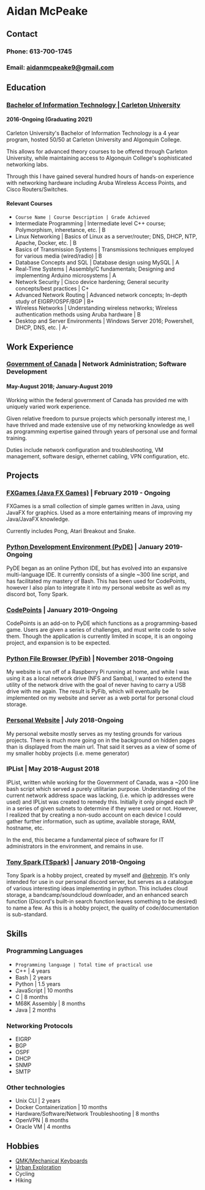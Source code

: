 # Aidan McPeake
## Contact
### Phone: 613-700-1745
### Email: aidanmcpeake9@gmail.com

## Education
### [Bachelor of Information Technology | Carleton University](http://www.bitdegree.ca/index.php?Program=NET)
#### 2016-Ongoing (Graduating 2021)
Carleton University's Bachelor of Information Technology is a 4 year program, hosted 50/50 at Carleton University and Algonquin College.

This allows for advanced theory courses to be offered through Carleton University, while maintaining access to Algonquin College's sophisticated networking labs.

Through this I have gained several hundred hours of hands-on experience with networking hardware including Aruba Wireless Access Points, and Cisco Routers/Switches.


#### Relevant Courses
* ```Course Name | Course Description | Grade Achieved```
* Intermediate Programming | Intermediate level C++ course; Polymorphism, inheretance, etc. | B
* Linux Networking | Basics of Linux as a server/router; DNS, DHCP, NTP, Apache, Docker, etc. | B
* Basics of Transmission Systems | Transmissions techniques employed for various media (wired/radio) | B
* Database Concepts and SQL | Database design using MySQL | A
* Real-Time Systems | Assembly/C fundamentals; Designing and implementing Arduino microsystems | A
* Network Security | Cisco device hardening; General security concepts/best practices | C+
* Advanced Network Routing | Advanced network concepts; In-depth study of EIGRP/OSPF/BGP | B+
* Wireless Networks | Understanding wireless networks; Wireless authentication methods using Aruba hardware | B
* Desktop and Server Environments | Windows Server 2016; Powershell, DHCP, DNS, etc. | A-

## Work Experience
### [Government of Canada](https://www.canada.ca/home.html) | Network Administration; Software Development
#### May-August 2018; January-August 2019
Working within the federal government of Canada has provided me with uniquely varied work experience.

Given relative freedom to pursue projects which personally interest me, I have thrived and made extensive use of my networking knowledge as well as programming expertise gained through years of personal use and formal training.

Duties include network configuration and troubleshooting, VM management, software design, ethernet cabling, VPN configuration, etc.

## Projects
### [FXGames (Java FX Games)](https://github.com/amcpeake/FXGames) | February 2019 - Ongoing
FXGames is a small collection of simple games written in Java, using JavaFX for graphics.
Used as a more entertaining means of improving my Java/JavaFX knowledge.

Currently includes Pong, Atari Breakout and Snake.

### [Python Development Environment (PyDE)](https://github.com/amcpeake/PyDE) | January 2019-Ongoing
PyDE began as an online Python IDE, but has evolved into an expansive multi-language IDE.
It currently consists of a single ~300 line script, and has facilitated my mastery of Bash.
This has been used for CodePoints, however I also plan to integrate it into my personal website as well as my discord bot, Tony Spark.

### [CodePoints](https://github.com/amcpeake/CodePoints) | January 2019-Ongoing
CodePoints is an add-on to PyDE which functions as a programming-based game. Users are given a series of challenges, and must write code to solve them. Though the application is currently limited in scope, it is an ongoing project, and expansion is to be expected.

### [Python File Browser (PyFib)](https://github.com/amcpeake/PyFib) | November 2018-Ongoing
My website is run off of a Raspberry Pi running at home, and while I was using it as a local network drive (NFS and Samba), I wanted to extend the utility of the network drive with the goal of never having to carry a USB drive with me again. The result is PyFib, which will eventually be implemented on my website and server as a web portal for personal cloud storage.

### [Personal Website](https://www.amcpeake.com) | July 2018-Ongoing
My personal website mostly serves as my testing grounds for various projects. There is much more going on in the background on hidden pages than is displayed from the main url. That said it serves as a view of some of my smaller hobby projects (i.e. meme generator)

### IPList | May 2018-August 2018
IPList, written while working for the Government of Canada, was a ~200 line bash script which served a purely utilitarian purpose. Understanding of the current network address space was lacking, (i.e. which ip addresses were used) and IPList was created to remedy this. Initially it only pinged each IP in a series of given subnets to determine if they were used or not. However, I realized that by creating a non-sudo account on each device I could gather further information, such as uptime, available storage, RAM, hostname, etc.

In the end, this became a fundamental piece of software for IT administrators in the environment, and remains in use.

### [Tony Spark (TSpark)](https://github.com/amcpeake/TSpark) | January 2018-Ongoing
Tony Spark is a hobby project, created by myself and [@ehrenjn](https://github.com/ehrenjn). It's only intended for use in our personal discord server, but serves as a catalogue of various interesting ideas implementing in python. This includes cloud storage, a bandcamp/soundcloud downloader, and an enhanced search function (Discord's built-in search function leaves something to be desired) to name a few. As this is a hobby project, the quality of code/documentation is sub-standard.

## Skills
### Programming Languages
* ```Programming language | Total time of practical use```
* C++ | 4 years
* Bash | 2 years
* Python | 1.5 years
* JavaScript | 10 months
* C | 8 months
* M68K Assembly | 8 months
* Java | 2 months

### Networking Protocols
* EIGRP
* BGP
* OSPF
* DHCP
* SNMP
* SMTP

### Other technologies
* Unix CLI | 2 years
* Docker Containerization | 10 months
* Hardware/Software/Network Troubleshooting | 8 months
* OpenVPN | 8 months
* Oracle VM | 4 months

## Hobbies
* [QMK/Mechanical Keyboards](https://docs.qmk.fm/#/)
* [Urban Exploration](https://en.wikipedia.org/wiki/Urban_exploration)
* Cycling
* Hiking
